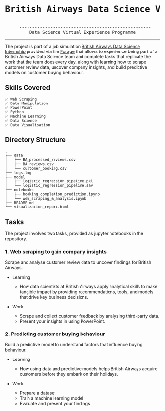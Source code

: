 <div align="center">
<pre>
   <h1>British Airways Data Science Virtual Experience Programme</h1>
  ---------------------------------------------------
Data Science Virtual Experience Programme
</pre>
  
<hr></hr>
</div>

The project is part of a job simulation <a href="https://www.theforage.com/virtual-internships/prototype/NjynCWzGSaWXQCxSX/Data-Science?ref=HPHKoET6FdhPprnFu">British Airways Data Science Internship</a> provided via the <a href="https://www.theforage.com/dashboard">Forage</a> that allows to experience being part of a British Airways Data Science team and complete tasks that replicate the work that the team does every day. along with learning how to scrape customer review data, uncover company insights, and build predictive models on customer buying behaviour. 

## Skills Covered
```
✅ Web Scraping 
✅ Data Manipulation 
✅ PowerPoint 
✅ Python
✅ Machine Learning
✅ Data Science
✅ Data Visualisation
```

## Directory Structure
```tree
.
├── data
│   ├── BA_processed_reviews.csv
│   ├── BA_reviews.csv
│   └── customer_booking.csv
├── logs.log
├── model
│   ├── logistic_regression_pipeline.pkl
│   └── logistic_regression_pipeline.sav
├── notebooks
│   ├── booking_completion_prediction.ipynb
│   └── web_scraping_&_analysis.ipynb
├── README.md
└── visualization_report.html

```
## Tasks
The project involves two tasks, provided as jupyter notebooks in the repository.

<h3> 1. Web scraping to gain company insights</h3>
Scrape and analyse customer review data to uncover findings for British Airways.

* Learning
  - How data scientists at British Airways apply analytical skills to make tangible impact by providing recommendations, tools, and models that drive key business decisions.

* Work
  -  Scrape and collect customer feedback by analysing third-party data.
  -  Present your insights in using PowerPoint.

<h3> 2. Predicting customer buying behaviour</h3>
Build a predictive model to understand factors that influence buying behaviour.

* Learning
  - How using data and predictive models helps British Airways acquire customers before they embark on their holidays.

* Work
  - Prepare a dataset
  - Train a machine learning model
  - Evaluate and present your findings
